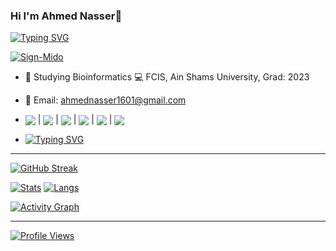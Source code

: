 ### Hi I'm Ahmed Nasser👋

[![Typing SVG](https://readme-typing-svg.herokuapp.com?font=&color=0CFF34&center=true&vCenter=true&lines=%E2%9A%A1%F0%9D%93%91%F0%9D%93%AE%F0%9D%93%B5%F0%9D%93%B2%F0%9D%93%AE%F0%9D%93%BF%F0%9D%93%AE+%F0%9D%93%B2%F0%9D%93%B7+%F0%9D%93%9F%F0%9D%93%B8%F0%9D%94%80%F0%9D%93%AE%F0%9D%93%BB+%F0%9D%93%B8%F0%9D%93%AF+%F0%9D%93%92%F0%9D%93%B8%F0%9D%93%AD%F0%9D%93%AE%E2%9A%A1)](https://linktr.ee/AhmedNasser1601)

[![Sign-Mido](https://user-images.githubusercontent.com/60184582/149571083-3af120b2-fc45-4efa-b6d4-77b0950587bf.jpg)](https://linktr.ee/AhmedNasser1601)

- 🧬 Studying Bioinformatics 💻 FCIS, Ain Shams University, Grad: 2023

- 📩 Email: <a href="mailto:ahmednasser1601@gmail.com"> ahmednasser1601@gmail.com</a>

- <a href="https://wa.me/201270800202?text=Hello"><img align="center" src="https://img.icons8.com/color/30/000000/whatsapp--v6.png"/></a>  |  <a href="https://www.facebook.com/AhmedNasser1601/"><img align="center" src="https://img.icons8.com/color/30/000000/facebook-circled--v4.png"/></a>  |  <a href="https://www.linkedin.com/in/ahmednasser1601/"><img align="center" src="https://img.icons8.com/color/30/000000/linkedin.png"/></a>  |  <a href="https://t.me/AhmedNasser1601"><img align="center" src="https://img.icons8.com/color/30/000000/telegram-app--v5.png"/></a>  |  <a href="https://github.com/AhmedNasser1601"><img align="center" src="https://img.icons8.com/color/30/000000/github--v3.png"/></a>  |  <a href="mailto:ahmednasser1601@gmail.com"><img align="center" src="https://img.icons8.com/color/30/000000/secured-letter--v2.png"/></a>

- [![Typing SVG](https://readme-typing-svg.herokuapp.com?font=&duration=3500&color=FFFF00&background=000000&center=true&vCenter=true&width=225&height=35&lines=%F0%9F%94%B8See+my+Resume%F0%9F%94%B8)](https://bit.ly/AhmedNasser_Resume)

--------------------------------------------------

[![GitHub Streak](http://github-readme-streak-stats.herokuapp.com?user=AhmedNasser1601&theme=blue-green&hide_border=false&date_format=j%20M%5B%20Y%5D&fire=DD0000&stroke=9140DD&ring=5DDD32&dates=A1199A&sideNums=136EDD)](https://linktr.ee/AhmedNasser1601)

[![Stats](https://github-readme-stats.vercel.app/api?username=AhmedNasser1601&include_all_commits=true&count_private=true&show_icons=true&theme=vision-friendly-dark)](https://linktr.ee/AhmedNasser1601)
[![Langs](https://github-readme-stats.vercel.app/api/top-langs/?username=AhmedNasser1601&langs_count=8&layout=compact&show_icons=true&theme=vision-friendly-dark)](https://linktr.ee/AhmedNasser1601)

[![Activity Graph](https://activity-graph.herokuapp.com/graph?username=AhmedNasser1601&theme=xcode)](https://linktr.ee/AhmedNasser1601)

--------------------------------------------------

[![Profile Views](https://komarev.com/ghpvc/?username=AhmedNasser1601&style=plastic&color=orange&label=Profile+Vews)](https://linktr.ee/AhmedNasser1601)



<!---
  ![Most Active GitHub User Rank](https://enx667n9lygvtjs.m.pipedream.net)
-->
